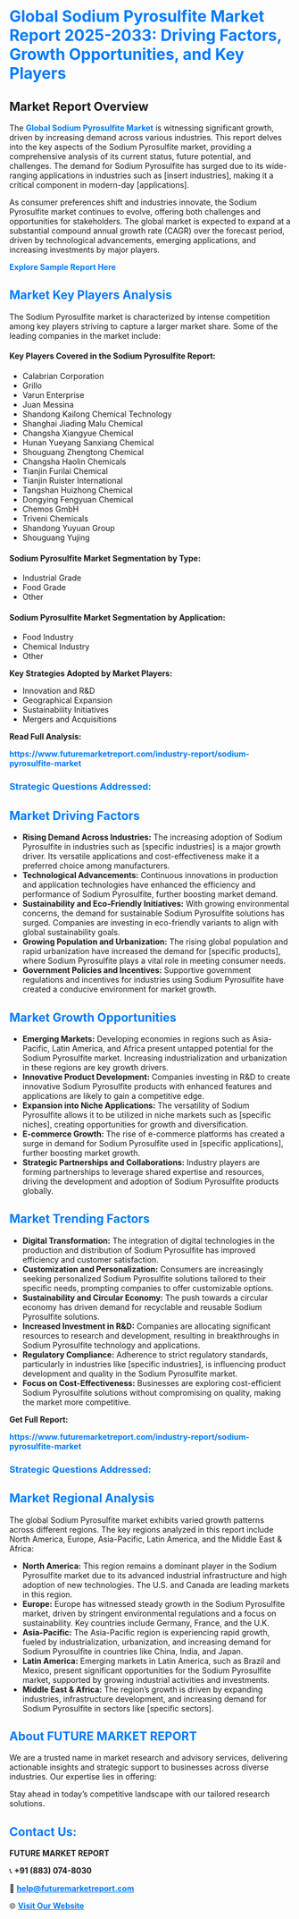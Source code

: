 <h1 style="color: #007BFF;">Global Sodium Pyrosulfite Market Report 2025-2033: Driving Factors, Growth Opportunities, and Key Players</h1>

<section id="overview">
<h2>Market Report Overview</h2>
<p>The <a href="https://www.futuremarketreport.com/industry-report/sodium-pyrosulfite-market" style="color: #007BFF; text-decoration: none;"><strong>Global Sodium Pyrosulfite Market</strong></a> is witnessing significant growth, driven by increasing demand across various industries. This report delves into the key aspects of the Sodium Pyrosulfite market, providing a comprehensive analysis of its current status, future potential, and challenges. The demand for Sodium Pyrosulfite has surged due to its wide-ranging applications in industries such as [insert industries], making it a critical component in modern-day [applications].</p>
<p>As consumer preferences shift and industries innovate, the Sodium Pyrosulfite market continues to evolve, offering both challenges and opportunities for stakeholders. The global market is expected to expand at a substantial compound annual growth rate (CAGR) over the forecast period, driven by technological advancements, emerging applications, and increasing investments by major players.</p>
</section>

<section id="overview">
<p><a href="https://www.futuremarketreport.com/request-sample/reportId=92756" style="color: #007BFF; text-decoration: none;"><strong>Explore Sample Report Here</strong></a></p>
</section>

<section id="key-players">
<h2 style="color: #007BFF;">Market Key Players Analysis</h2>
<p>The Sodium Pyrosulfite market is characterized by intense competition among key players striving to capture a larger market share. Some of the leading companies in the market include:</p>
<h4>Key Players Covered in the Sodium Pyrosulfite Report:</h4>
<ul><li>Calabrian Corporation</li><li>Grillo</li><li>Varun Enterprise</li><li>Juan Messina</li><li>Shandong Kailong Chemical Technology</li><li>Shanghai Jiading Malu Chemical</li><li>Changsha Xiangyue Chemical</li><li>Hunan Yueyang Sanxiang Chemical</li><li>Shouguang Zhengtong Chemical</li><li>Changsha Haolin Chemicals</li><li>Tianjin Furilai Chemical</li><li>Tianjin Ruister International</li><li>Tangshan Huizhong Chemical</li><li>Dongying Fengyuan Chemical</li><li>Chemos GmbH</li><li>Triveni Chemicals</li><li>Shandong Yuyuan Group</li><li>Shouguang Yujing</li></ul>
<h4>Sodium Pyrosulfite Market Segmentation by Type:</h4>
<ul><li>Industrial Grade</li><li>Food Grade</li><li>Other</li></ul>

<h4>Sodium Pyrosulfite Market Segmentation by Application:</h4>
<ul><li>Food Industry</li><li>Chemical Industry</li><li>Other</li></ul>
<p><strong>Key Strategies Adopted by Market Players:</strong></p>
<ul>
<li>Innovation and R&D</li>
<li>Geographical Expansion</li>
<li>Sustainability Initiatives</li>
<li>Mergers and Acquisitions</li>
</ul>
</section>

<section>
<p><strong>Read Full Analysis: </strong></p><a href="https://www.futuremarketreport.com/industry-report/sodium-pyrosulfite-market" style="color: #007BFF; text-decoration: none;"><strong>https://www.futuremarketreport.com/industry-report/sodium-pyrosulfite-market</strong></a>
<h3 style="color: #007BFF;">Strategic Questions Addressed:</h3>
</section>

<section id="driving-factors">
<h2 style="color: #007BFF;">Market Driving Factors</h2>
<ul>
<li><strong>Rising Demand Across Industries:</strong> The increasing adoption of Sodium Pyrosulfite in industries such as [specific industries] is a major growth driver. Its versatile applications and cost-effectiveness make it a preferred choice among manufacturers.</li>
<li><strong>Technological Advancements:</strong> Continuous innovations in production and application technologies have enhanced the efficiency and performance of Sodium Pyrosulfite, further boosting market demand.</li>
<li><strong>Sustainability and Eco-Friendly Initiatives:</strong> With growing environmental concerns, the demand for sustainable Sodium Pyrosulfite solutions has surged. Companies are investing in eco-friendly variants to align with global sustainability goals.</li>
<li><strong>Growing Population and Urbanization:</strong> The rising global population and rapid urbanization have increased the demand for [specific products], where Sodium Pyrosulfite plays a vital role in meeting consumer needs.</li>
<li><strong>Government Policies and Incentives:</strong> Supportive government regulations and incentives for industries using Sodium Pyrosulfite have created a conducive environment for market growth.</li>
</ul>
</section>

<section id="growth-opportunities">
<h2 style="color: #007BFF;">Market Growth Opportunities</h2>
<ul>
<li><strong>Emerging Markets:</strong> Developing economies in regions such as Asia-Pacific, Latin America, and Africa present untapped potential for the Sodium Pyrosulfite market. Increasing industrialization and urbanization in these regions are key growth drivers.</li>
<li><strong>Innovative Product Development:</strong> Companies investing in R&D to create innovative Sodium Pyrosulfite products with enhanced features and applications are likely to gain a competitive edge.</li>
<li><strong>Expansion into Niche Applications:</strong> The versatility of Sodium Pyrosulfite allows it to be utilized in niche markets such as [specific niches], creating opportunities for growth and diversification.</li>
<li><strong>E-commerce Growth:</strong> The rise of e-commerce platforms has created a surge in demand for Sodium Pyrosulfite used in [specific applications], further boosting market growth.</li>
<li><strong>Strategic Partnerships and Collaborations:</strong> Industry players are forming partnerships to leverage shared expertise and resources, driving the development and adoption of Sodium Pyrosulfite products globally.</li>
</ul>
</section>

<section id="trending-factors">
<h2 style="color: #007BFF;">Market Trending Factors</h2>
<ul>
<li><strong>Digital Transformation:</strong> The integration of digital technologies in the production and distribution of Sodium Pyrosulfite has improved efficiency and customer satisfaction.</li>
<li><strong>Customization and Personalization:</strong> Consumers are increasingly seeking personalized Sodium Pyrosulfite solutions tailored to their specific needs, prompting companies to offer customizable options.</li>
<li><strong>Sustainability and Circular Economy:</strong> The push towards a circular economy has driven demand for recyclable and reusable Sodium Pyrosulfite solutions.</li>
<li><strong>Increased Investment in R&D:</strong> Companies are allocating significant resources to research and development, resulting in breakthroughs in Sodium Pyrosulfite technology and applications.</li>
<li><strong>Regulatory Compliance:</strong> Adherence to strict regulatory standards, particularly in industries like [specific industries], is influencing product development and quality in the Sodium Pyrosulfite market.</li>
<li><strong>Focus on Cost-Effectiveness:</strong> Businesses are exploring cost-efficient Sodium Pyrosulfite solutions without compromising on quality, making the market more competitive.</li>
</ul>
</section>

<section>
<p><strong>Get Full Report: </strong></p><a href="https://www.futuremarketreport.com/industry-report/sodium-pyrosulfite-market" style="color: #007BFF; text-decoration: none;"><strong>https://www.futuremarketreport.com/industry-report/sodium-pyrosulfite-market</strong></a>
<h3 style="color: #007BFF;">Strategic Questions Addressed:</h3>
</section>


<section id="regional-analysis">
<h2 style="color: #007BFF;">Market Regional Analysis</h2>
<p>The global Sodium Pyrosulfite market exhibits varied growth patterns across different regions. The key regions analyzed in this report include North America, Europe, Asia-Pacific, Latin America, and the Middle East & Africa:</p>
<ul>
<li><strong>North America:</strong> This region remains a dominant player in the Sodium Pyrosulfite market due to its advanced industrial infrastructure and high adoption of new technologies. The U.S. and Canada are leading markets in this region.</li>
<li><strong>Europe:</strong> Europe has witnessed steady growth in the Sodium Pyrosulfite market, driven by stringent environmental regulations and a focus on sustainability. Key countries include Germany, France, and the U.K.</li>
<li><strong>Asia-Pacific:</strong> The Asia-Pacific region is experiencing rapid growth, fueled by industrialization, urbanization, and increasing demand for Sodium Pyrosulfite in countries like China, India, and Japan.</li>
<li><strong>Latin America:</strong> Emerging markets in Latin America, such as Brazil and Mexico, present significant opportunities for the Sodium Pyrosulfite market, supported by growing industrial activities and investments.</li>
<li><strong>Middle East & Africa:</strong> The region’s growth is driven by expanding industries, infrastructure development, and increasing demand for Sodium Pyrosulfite in sectors like [specific sectors].</li>
</ul>
</section>

<footer>
<h2 style="color: #007BFF;">About FUTURE MARKET REPORT</h2>
<p>We are a trusted name in market research and advisory services, delivering actionable insights and strategic support to businesses across diverse industries. Our expertise lies in offering:</p>

<p>Stay ahead in today’s competitive landscape with our tailored research solutions.</p>

<h2 style="color: #007BFF;">Contact Us:</h2>
<p><strong>FUTURE MARKET REPORT</strong></p>
<p>📞 <strong>+91 (883) 074-8030</strong></p>
<p>📧 <strong><a href="mailto:help@futuremarketreport.com" style="color: #007BFF;">help@futuremarketreport.com</a></strong></p>
<p>🌐 <strong><a href="https://www.futuremarketreport.com/" style="color: #007BFF;">Visit Our Website</a></strong></p>
</footer>